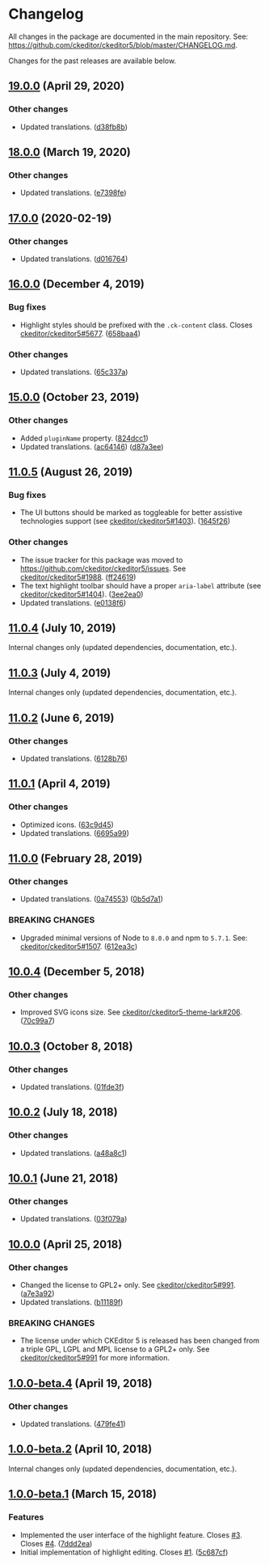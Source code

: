 Changelog
=========

All changes in the package are documented in the main repository. See: https://github.com/ckeditor/ckeditor5/blob/master/CHANGELOG.md.

Changes for the past releases are available below.

## [19.0.0](https://github.com/ckeditor/ckeditor5-highlight/compare/v18.0.0...v19.0.0) (April 29, 2020)

### Other changes

* Updated translations. ([d38fb8b](https://github.com/ckeditor/ckeditor5-highlight/commit/d38fb8b))


## [18.0.0](https://github.com/ckeditor/ckeditor5-highlight/compare/v17.0.0...v18.0.0) (March 19, 2020)

### Other changes

* Updated translations. ([e7398fe](https://github.com/ckeditor/ckeditor5-highlight/commit/e7398fe))


## [17.0.0](https://github.com/ckeditor/ckeditor5-highlight/compare/v16.0.0...v17.0.0) (2020-02-19)

### Other changes

* Updated translations. ([d016764](https://github.com/ckeditor/ckeditor5-highlight/commit/d016764))


## [16.0.0](https://github.com/ckeditor/ckeditor5-highlight/compare/v15.0.0...v16.0.0) (December 4, 2019)

### Bug fixes

* Highlight styles should be prefixed with the `.ck-content` class. Closes [ckeditor/ckeditor5#5677](https://github.com/ckeditor/ckeditor5/issues/5677). ([658baa4](https://github.com/ckeditor/ckeditor5-highlight/commit/658baa4))

### Other changes

* Updated translations. ([65c337a](https://github.com/ckeditor/ckeditor5-highlight/commit/65c337a))


## [15.0.0](https://github.com/ckeditor/ckeditor5-highlight/compare/v11.0.5...v15.0.0) (October 23, 2019)

### Other changes

* Added `pluginName` property. ([824dcc1](https://github.com/ckeditor/ckeditor5-highlight/commit/824dcc1))
* Updated translations. ([ac64146](https://github.com/ckeditor/ckeditor5-highlight/commit/ac64146)) ([d87a3ee](https://github.com/ckeditor/ckeditor5-highlight/commit/d87a3ee))


## [11.0.5](https://github.com/ckeditor/ckeditor5-highlight/compare/v11.0.4...v11.0.5) (August 26, 2019)

### Bug fixes

* The UI buttons should be marked as toggleable for better assistive technologies support (see [ckeditor/ckeditor5#1403](https://github.com/ckeditor/ckeditor5/issues/1403)). ([1645f26](https://github.com/ckeditor/ckeditor5-highlight/commit/1645f26))

### Other changes

* The issue tracker for this package was moved to https://github.com/ckeditor/ckeditor5/issues. See [ckeditor/ckeditor5#1988](https://github.com/ckeditor/ckeditor5/issues/1988). ([ff24619](https://github.com/ckeditor/ckeditor5-highlight/commit/ff24619))
* The text highlight toolbar should have a proper `aria-label` attribute (see [ckeditor/ckeditor5#1404](https://github.com/ckeditor/ckeditor5/issues/1404)). ([3ee2ea0](https://github.com/ckeditor/ckeditor5-highlight/commit/3ee2ea0))
* Updated translations. ([e0138f6](https://github.com/ckeditor/ckeditor5-highlight/commit/e0138f6))


## [11.0.4](https://github.com/ckeditor/ckeditor5-highlight/compare/v11.0.3...v11.0.4) (July 10, 2019)

Internal changes only (updated dependencies, documentation, etc.).


## [11.0.3](https://github.com/ckeditor/ckeditor5-highlight/compare/v11.0.2...v11.0.3) (July 4, 2019)

Internal changes only (updated dependencies, documentation, etc.).


## [11.0.2](https://github.com/ckeditor/ckeditor5-highlight/compare/v11.0.1...v11.0.2) (June 6, 2019)

### Other changes

* Updated translations. ([6128b76](https://github.com/ckeditor/ckeditor5-highlight/commit/6128b76))


## [11.0.1](https://github.com/ckeditor/ckeditor5-highlight/compare/v11.0.0...v11.0.1) (April 4, 2019)

### Other changes

* Optimized icons. ([63c9d45](https://github.com/ckeditor/ckeditor5-highlight/commit/63c9d45))
* Updated translations. ([6695a99](https://github.com/ckeditor/ckeditor5-highlight/commit/6695a99))


## [11.0.0](https://github.com/ckeditor/ckeditor5-highlight/compare/v10.0.4...v11.0.0) (February 28, 2019)

### Other changes

* Updated translations. ([0a74553](https://github.com/ckeditor/ckeditor5-highlight/commit/0a74553)) ([0b5d7a1](https://github.com/ckeditor/ckeditor5-highlight/commit/0b5d7a1))

### BREAKING CHANGES

* Upgraded minimal versions of Node to `8.0.0` and npm to `5.7.1`. See: [ckeditor/ckeditor5#1507](https://github.com/ckeditor/ckeditor5/issues/1507). ([612ea3c](https://github.com/ckeditor/ckeditor5-cloud-services/commit/612ea3c))


## [10.0.4](https://github.com/ckeditor/ckeditor5-highlight/compare/v10.0.3...v10.0.4) (December 5, 2018)

### Other changes

* Improved SVG icons size. See [ckeditor/ckeditor5-theme-lark#206](https://github.com/ckeditor/ckeditor5-theme-lark/issues/206). ([70c99a7](https://github.com/ckeditor/ckeditor5-highlight/commit/70c99a7))


## [10.0.3](https://github.com/ckeditor/ckeditor5-highlight/compare/v10.0.2...v10.0.3) (October 8, 2018)

### Other changes

* Updated translations. ([01fde3f](https://github.com/ckeditor/ckeditor5-highlight/commit/01fde3f))


## [10.0.2](https://github.com/ckeditor/ckeditor5-highlight/compare/v10.0.1...v10.0.2) (July 18, 2018)

### Other changes

* Updated translations. ([a48a8c1](https://github.com/ckeditor/ckeditor5-highlight/commit/a48a8c1))


## [10.0.1](https://github.com/ckeditor/ckeditor5-highlight/compare/v10.0.0...v10.0.1) (June 21, 2018)

### Other changes

* Updated translations. ([03f079a](https://github.com/ckeditor/ckeditor5-highlight/commit/03f079a))


## [10.0.0](https://github.com/ckeditor/ckeditor5-highlight/compare/v1.0.0-beta.4...v10.0.0) (April 25, 2018)

### Other changes

* Changed the license to GPL2+ only. See [ckeditor/ckeditor5#991](https://github.com/ckeditor/ckeditor5/issues/991). ([a7e3a92](https://github.com/ckeditor/ckeditor5-highlight/commit/a7e3a92))
* Updated translations. ([b11189f](https://github.com/ckeditor/ckeditor5-highlight/commit/b11189f))

### BREAKING CHANGES

* The license under which CKEditor&nbsp;5 is released has been changed from a triple GPL, LGPL and MPL license to a GPL2+ only. See [ckeditor/ckeditor5#991](https://github.com/ckeditor/ckeditor5/issues/991) for more information.


## [1.0.0-beta.4](https://github.com/ckeditor/ckeditor5-highlight/compare/v1.0.0-beta.2...v1.0.0-beta.4) (April 19, 2018)

### Other changes

* Updated translations. ([479fe41](https://github.com/ckeditor/ckeditor5-highlight/commit/479fe41))


## [1.0.0-beta.2](https://github.com/ckeditor/ckeditor5-highlight/compare/v1.0.0-beta.1...v1.0.0-beta.2) (April 10, 2018)

Internal changes only (updated dependencies, documentation, etc.).


## [1.0.0-beta.1](https://github.com/ckeditor/ckeditor5-highlight/compare/v0.0.1...v1.0.0-beta.1) (March 15, 2018)

### Features

* Implemented the user interface of the highlight feature. Closes [#3](https://github.com/ckeditor/ckeditor5-highlight/issues/3). Closes [#4](https://github.com/ckeditor/ckeditor5-highlight/issues/4). ([7ddd2ea](https://github.com/ckeditor/ckeditor5-highlight/commit/7ddd2ea))
* Initial implementation of highlight editing. Closes [#1](https://github.com/ckeditor/ckeditor5-highlight/issues/1). ([5c687cf](https://github.com/ckeditor/ckeditor5-highlight/commit/5c687cf))
